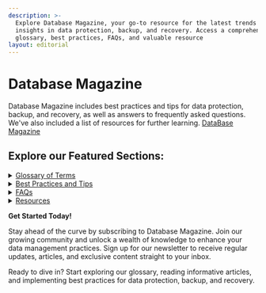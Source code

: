 ```yaml
---
description: >-
  Explore Database Magazine, your go-to resource for the latest trends and
  insights in data protection, backup, and recovery. Access a comprehensive
  glossary, best practices, FAQs, and valuable resource
layout: editorial
---
```


# Database Magazine

Database Magazine includes best practices and tips for data protection, backup, and recovery, as well as answers to frequently asked questions. We've also included a list of resources for further learning.
<a href="https://www.database-magazine.com/data-protection/">DataBase Magazine</a> 

## **Explore our Featured Sections:**

<details>

<summary><a href="glossary-of-terms/">Glossary of Terms</a></summary>

We hope this glossary will help you gain a deeper understanding of data protection, backup, and recovery, and provide you with the tools and knowledge you need to keep your data safe and secure. Let's get started!

</details>

<details>

<summary><a href="best-practices-and-tips/">Best Practices and Tips</a></summary>

Discover industry-leading best practices and practical tips to optimize your data management processes. Gain insights from experts on data protection strategies, backup methodologies, recovery techniques, and more. Implement these tips to ensure the security, integrity, and availability of your valuable data.

</details>

<details>

<summary><a href="faqs/">FAQs</a></summary>

Find answers to commonly asked questions about data protection, backup, and recovery. Our FAQ section addresses key concerns and provides clear explanations, helping you navigate through complex topics with ease. If you have specific questions, our community is here to provide additional support and guidance.

</details>

<details>

<summary><a href="resources.md">Resources</a></summary>

Explore our curated collection of resources to expand your knowledge and stay informed. We provide links to relevant whitepapers, e-books, webinars, and other valuable materials from trusted sources in the industry. These resources offer in-depth insights and practical guidance to further enhance your data management skills.

</details>



**Get Started Today!**

Stay ahead of the curve by subscribing to Database Magazine. Join our growing community and unlock a wealth of knowledge to enhance your data management practices. Sign up for our newsletter to receive regular updates, articles, and exclusive content straight to your inbox.

Ready to dive in? Start exploring our glossary, reading informative articles, and implementing best practices for data protection, backup, and recovery.
